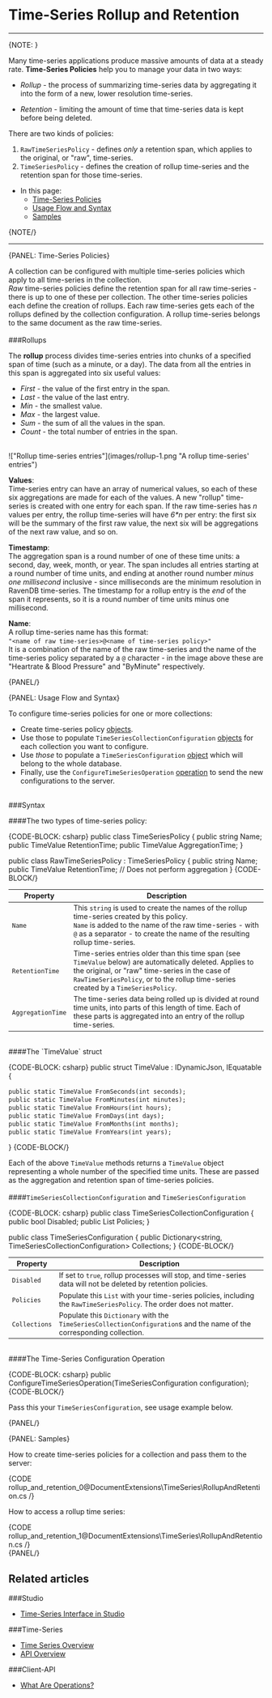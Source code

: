 ﻿# Time-Series Rollup and Retention
---

{NOTE: }

Many time-series applications produce massive amounts of data at a steady rate. 
**Time-Series Policies** help you to manage your data in two ways:  

* *Rollup* - the process of summarizing time-series data by aggregating it into the 
form of a new, lower resolution time-series.  

* *Retention* - limiting the amount of time that time-series data is kept before 
being deleted.  

There are two kinds of policies:  

1. `RawTimeSeriesPolicy` - defines *only* a retention span, which applies to the 
original, or "raw", time-series.  
2. `TimeSeriesPolicy` - defines the creation of rollup time-series and the retention 
span for those time-series.  

* In this page:  
  * [Time-Series Policies](../../document-extensions/timeseries/rollup-and-retention#time-series-policies)  
  * [Usage Flow and Syntax](../../document-extensions/timeseries/rollup-and-retention#usage-flow-and-syntax)  
  * [Samples](../../document-extensions/timeseries/rollup-and-retention#samples)  

{NOTE/}

---

{PANEL: Time-Series Policies}  

A collection can be configured with multiple time-series policies which apply to all 
time-series in the collection.  
*Raw* time-series policies define the retention span for all raw time-series - there 
is up to one of these per collection. The other time-series policies each define the 
creation of rollups. Each raw time-series gets each of the rollups defined by the 
collection configuration. A rollup time-series belongs to the same document as the 
raw time-series.  
<br/>
###Rollups  

The **rollup** process divides time-series entries into chunks of a specified span 
of time (such as a minute, or a day). The data from all the entries in this span is 
aggregated into six useful values:  

  * *First* - the value of the first entry in the span.  
  * *Last* - the value of the last entry.  
  * *Min* - the smallest value.  
  * *Max* - the largest value.  
  * *Sum* - the sum of all the values in the span.  
  * *Count* - the total number of entries in the span.  
<br/>
!["Rollup time-series entries"](images/rollup-1.png "A rollup time-series' entries")

**Values**:  
Time-series entry can have an array of numerical values, so each of these six 
aggregations are made for each of the values. A new "rollup" time-series is created 
with one entry for each span. If the raw time-series has *n* values per entry, the 
rollup time-series will have _6*n_ per entry: the first six will be the summary of 
the first raw value, the next six will be aggregations of the next raw value, and 
so on.  

**Timestamp**:  
The aggregation span is a round number of one of these time units: a second, day, 
week, month, or year. The span includes all entries starting at a round number of time 
units, and ending at another round number *minus one millisecond* inclusive - since 
milliseconds are the minimum resolution in RavenDB time-series. The timestamp for a 
rollup entry is the *end* of the span it represents, so it is a round number of time 
units minus one millisecond.  

**Name**:  
A rollup time-series name has this format:  
`"<name of raw time-series>@<name of time-series policy>"`  
It is a combination of the name of the raw time-series and the name of the 
time-series policy separated by a `@` character - in the image above these are 
"Heartrate & Blood Pressure" and "ByMinute" respectively.  

{PANEL/}

{PANEL: Usage Flow and Syntax}  

To configure time-series policies for one or more collections:  

* Create time-series policy [objects](../../document-extensions/timeseries/rollup-and-retention#the-two-types-of-time-series-policy).  
* Use those to populate `TimeSeriesCollectionConfiguration` [objects](../../document-extensions/timeseries/rollup-and-retention#and-) 
for each collection you want to configure.  
* Use _those_ to populate a `TimeSeriesConfiguration` [object](../../document-extensions/timeseries/rollup-and-retention#and-) 
which will belong to the whole database.  
* Finally, use the `ConfigureTimeSeriesOperation` [operation](../../document-extensions/timeseries/rollup-and-retention#the-time-series-configuration-operation) 
to send the new configurations to the server.  
<br/>
###Syntax  

####The two types of time-series policy:

{CODE-BLOCK: csharp}
public class TimeSeriesPolicy
{
    public string Name;
    public TimeValue RetentionTime;
    public TimeValue AggregationTime;
}

public class RawTimeSeriesPolicy : TimeSeriesPolicy
{
    public string Name;
    public TimeValue RetentionTime;
    // Does not perform aggregation
}
{CODE-BLOCK/}

| Property | Description |
| - | - |
| `Name` | This `string` is used to create the names of the rollup time-series created by this policy.<br/>`Name` is added to the name of the raw time-series - with `@` as a separator - to create the name of the resulting rollup time-series. |
| `RetentionTime` | Time-series entries older than this time span (see `TimeValue` below) are automatically deleted. Applies to the original, or "raw" time-series in the case of `RawTimeSeriesPolicy`, or to the rollup time-series created by a `TimeSeriesPolicy`. |
| `AggregationTime` | The time-series data being rolled up is divided at round time units, into parts of this length of time. Each of these parts is aggregated into an entry of the rollup time-series. |
<br/>
####The `TimeValue` struct

{CODE-BLOCK: csharp}
public struct TimeValue : IDynamicJson, IEquatable<TimeValue>
{
    
    public static TimeValue FromSeconds(int seconds);
    public static TimeValue FromMinutes(int minutes);
    public static TimeValue FromHours(int hours);
    public static TimeValue FromDays(int days);
    public static TimeValue FromMonths(int months);
    public static TimeValue FromYears(int years);
}
{CODE-BLOCK/}

Each of the above `TimeValue` methods returns a `TimeValue` object representing a 
whole number of the specified time units. These are passed as the aggregation and 
retention span of time-series policies.  
<br/>
####`TimeSeriesCollectionConfiguration` and `TimeSeriesConfiguration`

{CODE-BLOCK: csharp}
public class TimeSeriesCollectionConfiguration
{
    public bool Disabled;
    public List<TimeSeriesPolicy> Policies;
}

public class TimeSeriesConfiguration
{
    public Dictionary<string, TimeSeriesCollectionConfiguration> Collections;
}
{CODE-BLOCK/}

| Property | Description |
| - | - |
| `Disabled` | If set to `true`, rollup processes will stop, and time-series data will not be deleted by retention policies. |
| `Policies` | Populate this `List` with your time-series policies, including the `RawTimeSeriesPolicy`. The order does not matter. |
| `Collections` | Populate this `Dictionary` with the `TimeSeriesCollectionConfiguration`s and the name of the corresponding collection. |
<br/>
####The Time-Series Configuration Operation

{CODE-BLOCK: csharp}
public ConfigureTimeSeriesOperation(TimeSeriesConfiguration configuration);
{CODE-BLOCK/}

Pass this your `TimeSeriesConfiguration`, see usage example below.

{PANEL/}

{PANEL: Samples}

How to create time-series policies for a collection and pass them to the server:  

{CODE rollup_and_retention_0@DocumentExtensions\TimeSeries\RollupAndRetention.cs /}  

How to access a rollup time series:  

{CODE rollup_and_retention_1@DocumentExtensions\TimeSeries\RollupAndRetention.cs /}  
{PANEL/}

## Related articles  
###Studio  
* [Time-Series Interface in Studio]()

###Time-Series  
* [Time Series Overview](../../document-extensions/timeseries/overview)  
* [API Overview](../../document-extensions/timeseries/client-api/api-overview)  

###Client-API  
* [What Are Operations?](../../client-api/operations/what-are-operations)

